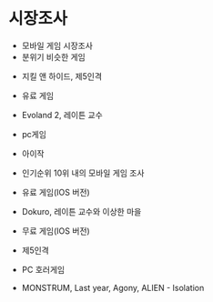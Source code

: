# 시장조사

* 모바일 게임 시장조사
 * 분위기 비슷한 게임
  - 지킬 앤 하이드, 제5인격
 * 유료 게임
  - Evoland 2, 레이튼 교수
 * pc게임
  - 아이작

* 인기순위 10위 내의 모바일 게임 조사

 * 유료 게임(IOS 버전)
  - Dokuro, 레이튼 교수와 이상한 마을

 * 무료 게임(IOS 버전)
  - 제5인격

* PC 호러게임
 - MONSTRUM, Last year, Agony, ALIEN - Isolation
